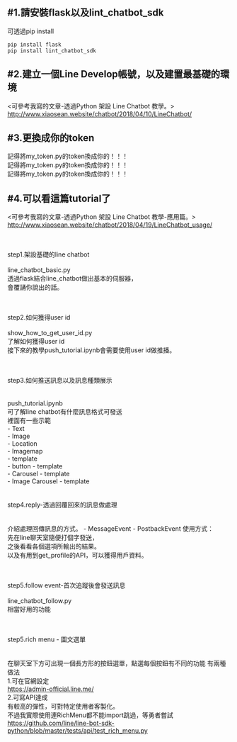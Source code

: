 #1.請安裝flask以及lint_chatbot_sdk<br>
---
可透過pip install<br>
~~~
pip install flask
pip install lint_chatbot_sdk
~~~

#2.建立一個Line Develop帳號，以及建置最基礎的環境<br>
---
<可參考我寫的文章-透過Python 架設 Line Chatbot 教學。><br>
http://www.xiaosean.website/chatbot/2018/04/10/LineChatbot/
<br>

#3.更換成你的token
---
記得將my_token.py的token換成你的！！！<br>
記得將my_token.py的token換成你的！！！<br>
記得將my_token.py的token換成你的！！！<br>

#4.可以看這篇tutorial了
---
<可參考我寫的文章-透過Python 架設 Line Chatbot 教學-應用篇。><br>
http://www.xiaosean.website/chatbot/2018/04/19/LineChatbot_usage/
<br>

<br><br>step1.架設基礎的line chatbot<br><br>
	<t>line_chatbot_basic.py<br>
	<t>透過flask結合line_chatbot做出基本的伺服器，<br>
	<t>會覆誦你說出的話。<br>

<br><br>step2.如何獲得user id<br>	<br>
	<t>show_how_to_get_user_id.py<br>
	<t>了解如何獲得user id<br>
	<t>接下來的教學push_tutorial.ipynb會需要使用user id做推播。<br>

<br><br>step3.如何推送訊息以及訊息種類展示<br><br>	
	<t>push_tutorial.ipynb<br>
	<t>可了解line chatbot有什麼訊息格式可發送<br>
	<t>裡面有一些示範<br>
	<t>- Text<br>
	<t>- Image<br>
	<t>- Location<br>
	<t>- Imagemap<br>
	<t>- template<br>
		- button - template<br>
		- Carousel - template<br>
		- Image Carousel - template<br>
<br><br>step4.reply-透過回覆回來的訊息做處理<br>	<br>	
	<t>介紹處理回傳訊息的方式。
		- MessageEvent
		- PostbackEvent
		使用方式：<br>
		先在line聊天室隨便打個字發送，<br>
		之後看看各個選項所輸出的結果。<br>
		以及有用到get_profile的API，可以獲得用戶資料。

<br><br>step5.follow event-首次追蹤後會發送訊息<br>	<br>
	<t>line_chatbot_follow.py<br>
	<t>相當好用的功能


<br><br>step5.rich menu - 圖文選單<br><br>	
	<t>在聊天室下方可出現一個長方形的按鈕選單，點選每個按鈕有不同的功能
	<t>有兩種做法 <br>
		1.可在官網設定<br> 
			https://admin-official.line.me/ <br>
		2.可寫API達成<br>
			有較高的彈性，可對特定使用者客製化。<br>
			不過我實際使用連RichMenu都不能import跳過，等勇者嘗試<br>
			https://github.com/line/line-bot-sdk-python/blob/master/tests/api/test_rich_menu.py


